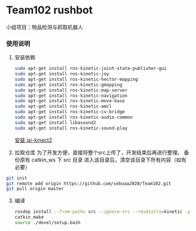 # Team102 rushbot

小组项目：物品检测与抓取机器人



### 使用说明

1. 安装依赖

   ``` sh
   sudo apt-get install ros-kinetic-joint-state-publisher-gui
   sudo apt-get install ros-kinetic-joy
   sudo apt-get install ros-kinetic-hector-mapping
   sudo apt-get install ros-kinetic-gmapping
   sudo apt-get install ros-kinetic-map-server
   sudo apt-get install ros-kinetic-navigation
   sudo apt-get install ros-kinetic-move-base
   sudo apt-get install ros-kinetic-amcl
   sudo apt-get install ros-kinetic-cv-bridge
   sudo apt-get install ros-kinetic-audio-common
   sudo apt-get install libasound2
   sudo apt-get install ros-kinetic-sound-play
   ```

   [安装 iai-kinect2](https://zhuanlan.zhihu.com/p/134058262)

2. 拉取仓库
为了开发方便，直接将整个src上传了，开发结束后再进行整理。
备份原有 catkin_ws 下 src 目录
进入该目录后，清空该目录下所有内容（如有必要）

``` sh
git init
git remote add origin https://github.com/sebuaa2020/Team102.git
git pull origin master
```


3. 编译

   ``` sh
   rosdep install --from-paths src --ignore-src --rosdistro=kinetic -y
   catkin_make
   source ./devel/setup.bash
   ```

